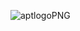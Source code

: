 ![aptlogoPNG](https://github.com/Eurostop123/Eurostop123/assets/143677531/f963bb7d-e4b6-40a9-a4f6-64540db5dafd)
